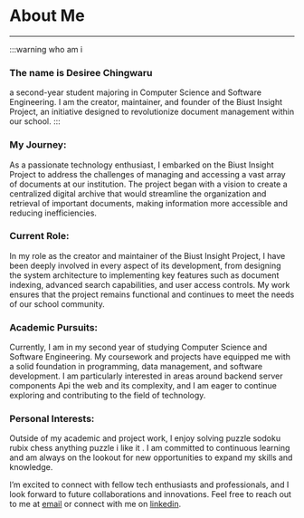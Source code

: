 # About Me
---

:::warning who am i
### The name is Desiree Chingwaru
 a second-year student majoring in Computer Science and Software Engineering. I am the creator, maintainer, and founder of the Biust Insight Project, an initiative designed to revolutionize document management within our school.
:::
### My Journey:

As a passionate technology enthusiast, I embarked on the Biust Insight Project to address the challenges of managing and accessing a vast array of documents at our institution. The project began with a vision to create a centralized digital archive that would streamline the organization and retrieval of important documents, making information more accessible and reducing inefficiencies.

### Current Role:

In my role as the creator and maintainer of the Biust Insight Project, I have been deeply involved in every aspect of its development, from designing the system architecture to implementing key features such as document indexing, advanced search capabilities, and user access controls. My work ensures that the project remains functional and continues to meet the needs of our school community.

### Academic Pursuits:

Currently, I am in my second year of studying Computer Science and Software Engineering. My coursework and projects have equipped me with a solid foundation in programming, data management, and software development. I am particularly interested in areas around backend server components Api  the web and its complexity, and I am eager to continue exploring and contributing to the field of technology.

### Personal Interests:

Outside of my academic and project work, I enjoy solving puzzle sodoku rubix chess  anything puzzle i like it . I am committed to continuous learning and am always on the lookout for new opportunities to expand my skills and knowledge.

I’m excited to connect with fellow tech enthusiasts and professionals, and I look forward to future collaborations and innovations. Feel free to reach out to me at [email](mailto:chingwaru.desiree@gmail.com) or connect with me on [linkedin](https://www.linkedin.com/in/desiree-chingwaru-294747248/).